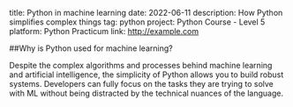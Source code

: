 ﻿title: Python in machine learning
date: 2022-06-11
description: How Python simplifies complex things
tag: python
project: Python Course - Level 5
platform: Python Practicum
link: http://example.com

##Why is Python used for machine learning?

Despite the complex algorithms and processes behind machine learning and artificial intelligence, the simplicity of Python allows you to build robust systems. Developers can fully focus on the tasks they are trying to solve with ML without being distracted by the technical nuances of the language.